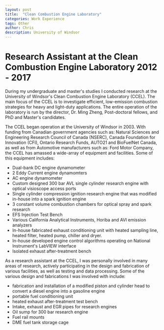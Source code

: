 ```yaml
---
layout: post
title:  "Clean Combustion Engine Laboratory"
categories: Work Experience
tags: Other
author: Chris
description: University of Windsor
---
```


Research Assistant at the Clean Combustion Engine Laboratory 2012 - 2017
============

During my undergraduate and master's studies I conducted research at the University of Windsor's Clean Combustion Engine Laboratory (CCEL). The main focus of the CCEL is to investigate efficient, low-emission combustion strategies for heavy and light-duty applications. The entire operation of the laboratory is run by the director, Dr. Ming Zheng, Post-doctoral fellows, and PhD and Master's candidates. 

The CCEL began operation at the University of Windsor in 2003. With funding from Canadian government agencies such as: Natural Sciences and Engineering Research Council of Canada (NSERC), Canada Foundation for Innovation (CFI), Ontario Research Funds, AUTO21 and BioFuelNet Canada, as well as from Automotive manufacturers such as: Ford Motor Company, the CCEL has amassed a wide-array of equipment and facilities. Some of this equipment includes:

- Dual-bank DC engine dynamometer
- 2 Eddy Current engine dynamomters
- AC engine dynamometer
- Custom designed 300 bar AVL single cylinder research engine with optical visioscope access ports
- Single cylinder compression ignition research engine that was modified in-house into a spark ignition engine
- 3 constant volume combustion chambers for optical spray and spark research
- EFS Injection Test Bench
- Various California Analytical Instruments, Horiba and AVl emission analyzers
- In-house fabricated exhaust conditioning unit with heated sampling line, heated filter, heated pump, chiller and dryer.
- In-house developed engine control algorithms operating on National Instrument's LabVIEW interface
- Isolated exhaust after-treatment bench

As a research assistant at the CCEL, I was personally involved in many areas of research, actively participating in the design and fabrication of various facilities, as well as testing and data processing. Some of the various design and fabrications I was involved with include:

- fabrication and installation of a modified piston and cylinder head to convert a diesel engine into a gasoline engine
- portable fuel conditioning unit
- heated exhaust after-treatment test bench 
- Intake, exhaust and EGR pipes for research engines
- Oil sump for 300 bar research engine
- Fuel rail mounts
- DME fuel tank storage cage


